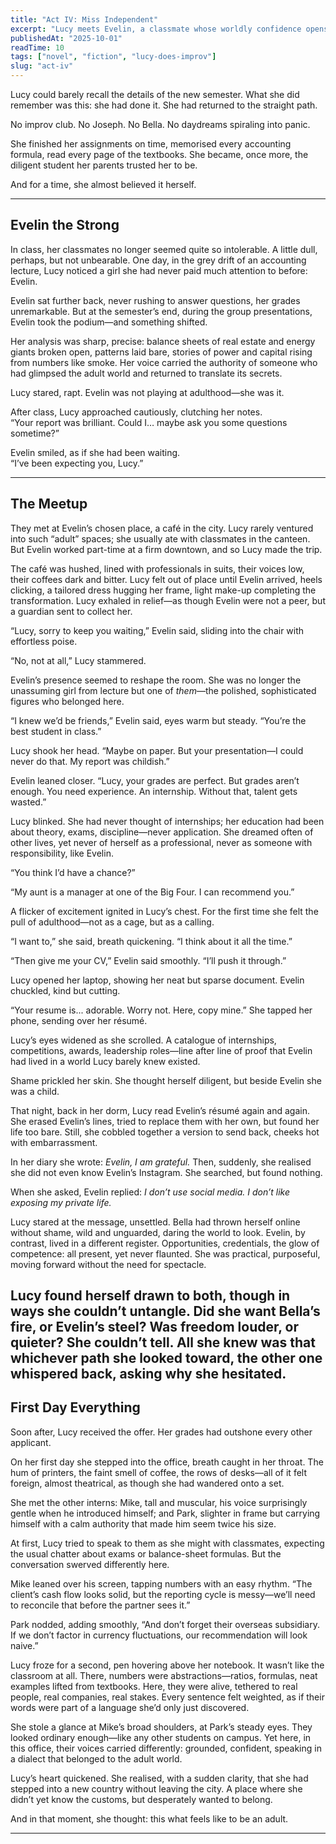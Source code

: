```yaml
---
title: "Act IV: Miss Independent" 
excerpt: "Lucy meets Evelin, a classmate whose worldly confidence opens a door into the adult world—and tempts Lucy to abandon imagination for ambition." 
publishedAt: "2025-10-01" 
readTime: 10
tags: ["novel", "fiction", "lucy-does-improv"] 
slug: "act-iv" 
---
```


Lucy could barely recall the details of the new semester. What she did remember was this: she had done it. She had returned to the straight path.  

No improv club. No Joseph. No Bella. No daydreams spiraling into panic.  

She finished her assignments on time, memorised every accounting formula, read every page of the textbooks. She became, once more, the diligent student her parents trusted her to be.  

And for a time, she almost believed it herself.  

---

## Evelin the Strong

In class, her classmates no longer seemed quite so intolerable. A little dull, perhaps, but not unbearable. One day, in the grey drift of an accounting lecture, Lucy noticed a girl she had never paid much attention to before: Evelin.  

Evelin sat further back, never rushing to answer questions, her grades unremarkable. But at the semester’s end, during the group presentations, Evelin took the podium—and something shifted.  

Her analysis was sharp, precise: balance sheets of real estate and energy giants broken open, patterns laid bare, stories of power and capital rising from numbers like smoke. Her voice carried the authority of someone who had glimpsed the adult world and returned to translate its secrets.  

Lucy stared, rapt. Evelin was not playing at adulthood—she was it.  

After class, Lucy approached cautiously, clutching her notes.  
“Your report was brilliant. Could I… maybe ask you some questions sometime?”  

Evelin smiled, as if she had been waiting.  
“I’ve been expecting you, Lucy.”  

---

## The Meetup

They met at Evelin’s chosen place, a café in the city. Lucy rarely ventured into such “adult” spaces; she usually ate with classmates in the canteen. But Evelin worked part-time at a firm downtown, and so Lucy made the trip.  

The café was hushed, lined with professionals in suits, their voices low, their coffees dark and bitter. Lucy felt out of place until Evelin arrived, heels clicking, a tailored dress hugging her frame, light make-up completing the transformation. Lucy exhaled in relief—as though Evelin were not a peer, but a guardian sent to collect her.  

“Lucy, sorry to keep you waiting,” Evelin said, sliding into the chair with effortless poise.  

“No, not at all,” Lucy stammered.  

Evelin’s presence seemed to reshape the room. She was no longer the unassuming girl from lecture but one of *them*—the polished, sophisticated figures who belonged here.  

“I knew we’d be friends,” Evelin said, eyes warm but steady. “You’re the best student in class.”  

Lucy shook her head. “Maybe on paper. But your presentation—I could never do that. My report was childish.”  

Evelin leaned closer. “Lucy, your grades are perfect. But grades aren’t enough. You need experience. An internship. Without that, talent gets wasted.”  

Lucy blinked. She had never thought of internships; her education had been about theory, exams, discipline—never application. She dreamed often of other lives, yet never of herself as a professional, never as someone with responsibility, like Evelin.  

“You think I’d have a chance?”  

“My aunt is a manager at one of the Big Four. I can recommend you.”  

A flicker of excitement ignited in Lucy’s chest. For the first time she felt the pull of adulthood—not as a cage, but as a calling.  

“I want to,” she said, breath quickening. “I think about it all the time.”  

“Then give me your CV,” Evelin said smoothly. “I’ll push it through.”    

Lucy opened her laptop, showing her neat but sparse document. Evelin chuckled, kind but cutting.  

“Your resume is... adorable. Worry not. Here, copy mine.” She tapped her phone, sending over her résumé.  

Lucy’s eyes widened as she scrolled. A catalogue of internships, competitions, awards, leadership roles—line after line of proof that Evelin had lived in a world Lucy barely knew existed.  

Shame prickled her skin. She thought herself diligent, but beside Evelin she was a child.  

That night, back in her dorm, Lucy read Evelin’s résumé again and again. She erased Evelin’s lines, tried to replace them with her own, but found her life too bare. Still, she cobbled together a version to send back, cheeks hot with embarrassment.  

In her diary she wrote: *Evelin, I am grateful.* Then, suddenly, she realised she did not even know Evelin’s Instagram. She searched, but found nothing.  

When she asked, Evelin replied: *I don’t use social media. I don’t like exposing my private life.*  

Lucy stared at the message, unsettled. Bella had thrown herself online without shame, wild and unguarded, daring the world to look. Evelin, by contrast, lived in a different register. Opportunities, credentials, the glow of competence: all present, yet never flaunted. She was practical, purposeful, moving forward without the need for spectacle.

Lucy found herself drawn to both, though in ways she couldn’t untangle. Did she want Bella’s fire, or Evelin’s steel? Was freedom louder, or quieter? She couldn’t tell. All she knew was that whichever path she looked toward, the other one whispered back, asking why she hesitated.
---

## First Day Everything 

Soon after, Lucy received the offer. Her grades had outshone every other applicant.

On her first day she stepped into the office, breath caught in her throat. The hum of printers, the faint smell of coffee, the rows of desks—all of it felt foreign, almost theatrical, as though she had wandered onto a set.

She met the other interns: Mike, tall and muscular, his voice surprisingly gentle when he introduced himself; and Park, slighter in frame but carrying himself with a calm authority that made him seem twice his size.

At first, Lucy tried to speak to them as she might with classmates, expecting the usual chatter about exams or balance-sheet formulas. But the conversation swerved differently here.

Mike leaned over his screen, tapping numbers with an easy rhythm. “The client’s cash flow looks solid, but the reporting cycle is messy—we’ll need to reconcile that before the partner sees it.”

Park nodded, adding smoothly, “And don’t forget their overseas subsidiary. If we don’t factor in currency fluctuations, our recommendation will look naive.”

Lucy froze for a second, pen hovering above her notebook. It wasn’t like the classroom at all. There, numbers were abstractions—ratios, formulas, neat examples lifted from textbooks. Here, they were alive, tethered to real people, real companies, real stakes. Every sentence felt weighted, as if their words were part of a language she’d only just discovered.

She stole a glance at Mike’s broad shoulders, at Park’s steady eyes. They looked ordinary enough—like any other students on campus. Yet here, in this office, their voices carried differently: grounded, confident, speaking in a dialect that belonged to the adult world.

Lucy’s heart quickened. She realised, with a sudden clarity, that she had stepped into a new country without leaving the city. A place where she didn’t yet know the customs, but desperately wanted to belong.

And in that moment, she thought: this what feels like to be an adult. 

---
